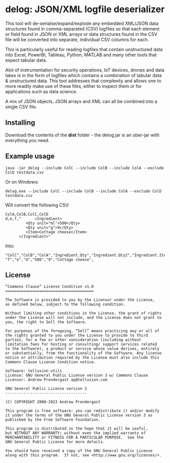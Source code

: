 # delog: JSON/XML logfile deserializer

This tool will de-serialse/expand/explode any embedded XML/JSON data structures found in comma-separated (CSV) logfiles so that each element or field found in JSON or XML arrays or data structures found in the CSV file will be converted into separate, individual CSV columns for each.

This is particularly useful for reading logfiles that contain unstructured data into Excel, PowerBI, Tableau, Python, MATLAB and many other tools that expect tabular data.

Alot of instrumentation for security operations, IoT devices, drones and data lakes is in the form of logfiles which contains a combination of tabular data & unstructured data. This tool addresses that complexity and allows one to more readily make use of these files, either to inspect them or for applications such as data science. 

A mix of JSON objects, JSON arrays and XML can all be combined into a single CSV file.

## Installing

Download the contents of the **dist** folder - the delog.jar is an uber-jar with everything you need.

## Example usage

```text
java -jar delog --include ColC --include ColB --include ColA --exclude ColD testdata.csv
```

Or on Windows:

```text
delog.exe --include ColC --include ColB --include ColA --exclude ColD testdata.csv
```

Will convert the following CSV:

```text
ColA,ColB,ColC,ColD
d,e,f,"      <Ingredient>
         <Qty unit="ml">500</Qty>
         <Qty unit="g">9</Qty>
         <Item>Cottage cheese</Item>
      </Ingredient>"
```

Into:

```text
"ColC","ColB","ColA","Ingredient.Qty","Ingredient.Qty2","Ingredient.Item","Ingredient"
"f","e","d","500","9","Cottage cheese",
```

## License

```text
“Commons Clause” License Condition v1.0
=======================================

The Software is provided to you by the Licensor under the License,
as defined below, subject to the following condition.

Without limiting other conditions in the License, the grant of rights
under the License will not include, and the License does not grant to
you, the right to Sell the Software.

For purposes of the foregoing, “Sell” means practicing any or all of
the rights granted to you under the License to provide to third
parties, for a fee or other consideration (including without
limitation fees for hosting or consulting/ support services related
to the Software), a product or service whose value derives, entirely
or substantially, from the functionality of the Software. Any license
notice or attribution required by the License must also include this
Commons Clause License Condition notice.

Software: tellusion-utils
License: GNU General Public License version 3 w/ Commons Clause
Licensor: Andrew Prendergast ap@tellusion.com

GNU General Public License version 3
------------------------------------

(C) COPYRIGHT 2000-2023 Andrew Prendergast

This program is free software: you can redistribute it and/or modify
it under the terms of the GNU General Public License version 3 as
published by the Free Software Foundation.

This program is distributed in the hope that it will be useful,
but WITHOUT ANY WARRANTY; without even the implied warranty of
MERCHANTABILITY or FITNESS FOR A PARTICULAR PURPOSE.  See the
GNU General Public License for more details.

You should have received a copy of the GNU General Public License
along with this program.  If not, see <http://www.gnu.org/licenses/>.
```

